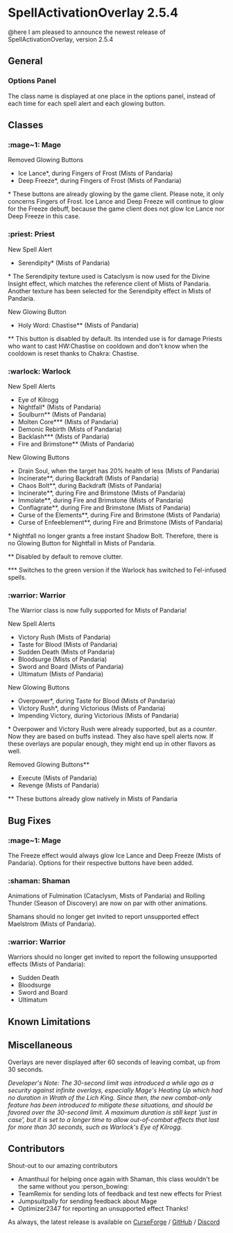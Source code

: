 # SpellActivationOverlay 2.5.4
@here I am pleased to announce the newest release of SpellActivationOverlay, version 2.5.4
## General
### Options Panel
The class name is displayed at one place in the options panel, instead of each time for each spell alert and each glowing button.
## Classes
### :mage~1:  Mage
Removed Glowing Buttons
- Ice Lance\*, during Fingers of Frost (Mists of Pandaria)
- Deep Freeze\*, during Fingers of Frost (Mists of Pandaria)

\* These buttons are already glowing by the game client. Please note, it only concerns Fingers of Frost. Ice Lance and Deep Freeze will continue to glow for the Freeze debuff, because the game client does not glow Ice Lance nor Deep Freeze in this case.
### :priest:  Priest
New Spell Alert
- Serendipity\* (Mists of Pandaria)

\* The Serendipity texture used is Cataclysm is now used for the Divine Insight effect, which matches the reference client of Mists of Pandaria. Another texture has been selected for the Serendipity effect in Mists of Pandaria.

New Glowing Button
- Holy Word: Chastise\*\* (Mists of Pandaria)

\*\* This button is disabled by default. Its intended use is for damage Priests who want to cast HW:Chastise on cooldown and don't know when the cooldown is reset thanks to Chakra: Chastise.
### :warlock:  Warlock
New Spell Alerts
- Eye of Kilrogg
- Nightfall\* (Mists of Pandaria)
- Soulburn\*\* (Mists of Pandaria)
- Molten Core\*\*\* (Mists of Pandaria)
- Demonic Rebirth (Mists of Pandaria)
- Backlash\*\*\* (Mists of Pandaria)
- Fire and Brimstone\*\* (Mists of Pandaria)

New Glowing Buttons
- Drain Soul, when the target has 20% health of less (Mists of Pandaria)
- Incinerate\*\*, during Backdraft (Mists of Pandaria)
- Chaos Bolt\*\*, during Backdraft (Mists of Pandaria)
- Incinerate\*\*, during Fire and Brimstone (Mists of Pandaria)
- Immolate\*\*, during Fire and Brimstone (Mists of Pandaria)
- Conflagrate\*\*, during Fire and Brimstone (Mists of Pandaria)
- Curse of the Elements\*\*, during Fire and Brimstone (Mists of Pandaria)
- Curse of Enfeeblement\*\*, during Fire and Brimstone (Mists of Pandaria)

\* Nightfall no longer grants a free instant Shadow Bolt. Therefore, there is no Glowing Button for Nightfall in Mists of Pandaria.

\*\* Disabled by default to remove clutter.

\*\*\* Switches to the green version if the Warlock has switched to Fel-infused spells.
### :warrior:  Warrior
The Warrior class is now fully supported for Mists of Pandaria!

New Spell Alerts
- Victory Rush (Mists of Pandaria)
- Taste for Blood (Mists of Pandaria)
- Sudden Death (Mists of Pandaria)
- Bloodsurge (Mists of Pandaria)
- Sword and Board (Mists of Pandaria)
- Ultimatum (Mists of Pandaria)

New Glowing Buttons
- Overpower\*, during Taste for Blood (Mists of Pandaria)
- Victory Rush\*, during Victorious (Mists of Pandaria)
- Impending Victory, during Victorious (Mists of Pandaria)

\* Overpower and Victory Rush were already supported, but as a _counter_. Now they are based on buffs instead. They also have spell alerts now. If these overlays are popular enough, they might end up in other flavors as well.

Removed Glowing Buttons\*\*
- Execute (Mists of Pandaria)
- Revenge (Mists of Pandaria)

\*\* These buttons already glow natively in Mists of Pandaria
## Bug Fixes
### :mage~1:  Mage
The Freeze effect would always glow Ice Lance and Deep Freeze (Mists of Pandaria). Options for their respective buttons have been added.
### :shaman:  Shaman
Animations of Fulmination (Cataclysm, Mists of Pandaria) and Rolling Thunder (Season of Discovery) are now on par with other animations.

Shamans should no longer get invited to report unsupported effect Maelstrom (Mists of Pandaria).
### :warrior:  Warrior
Warriors should no longer get invited to report the following unsupported effects (Mists of Pandaria):
- Sudden Death
- Bloodsurge
- Sword and Board
- Ultimatum
## Known Limitations
## Miscellaneous
Overlays are never displayed after 60 seconds of leaving combat, up from 30 seconds.

_Developer's Note: The 30-second limit was introduced a while ago as a security against infinite overlays, especially Mage's Heating Up which had no duration in Wrath of the Lich King. Since then, the new combat-only feature has been introduced to mitigate these situations, and should be favored over the 30-second limit. A maximum duration is still kept 'just in case', but it is set to a longer time to allow out-of-combat effects that last for more than 30 seconds, such as Warlock's Eye of Kilrogg._
## Contributors
Shout-out to our amazing contributors
- Amanthuul for helping once again with Shaman, this class wouldn't be the same without you :person_bowing:
- TeamRemix for sending lots of feedback and test new effects for Priest
- Jumpsuitpally for sending feedback about Mage
- Optimizer2347 for reporting an unsupported effect
Thanks!

As always, the latest release is available on [CurseForge](https://www.curseforge.com/wow/addons/spellactivationoverlay) / [GitHub](https://github.com/ennvina/spellactivationoverlay/releases/latest) / [Discord](https://discord.com/channels/1013194771969355858/1379111832207228938)